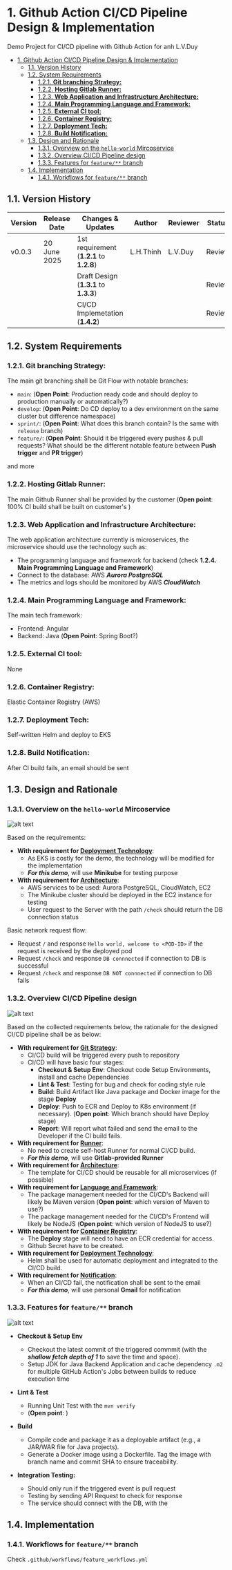# 1. Github Action CI/CD Pipeline Design & Implementation
Demo Project for CI/CD pipeline with Github Action for anh L.V.Duy

- [1. Github Action CI/CD Pipeline Design \& Implementation](#1-github-action-cicd-pipeline-design--implementation)
  - [1.1. Version History](#11-version-history)
  - [1.2. System Requirements](#12-system-requirements)
    - [1.2.1. **Git branching Strategy:**](#121-git-branching-strategy)
    - [1.2.2. **Hosting Gitlab Runner:**](#122-hosting-gitlab-runner)
    - [1.2.3. **Web Application and Infrastructure Architecture:**](#123-web-application-and-infrastructure-architecture)
    - [1.2.4. **Main Programming Language and Framework:**](#124-main-programming-language-and-framework)
    - [1.2.5. **External CI tool:**](#125-external-ci-tool)
    - [1.2.6. **Container Registry:**](#126-container-registry)
    - [1.2.7. **Deployment Tech:**](#127-deployment-tech)
    - [1.2.8. **Build Notification:**](#128-build-notification)
  - [1.3. Design and Rationale](#13-design-and-rationale)
    - [1.3.1. Overview on the `hello-world` Mircoservice](#131-overview-on-the-hello-world-mircoservice)
    - [1.3.2. Overview CI/CD Pipeline design](#132-overview-cicd-pipeline-design)
    - [1.3.3. Features for `feature/**` branch](#133-features-for-feature-branch)
  - [1.4. Implementation](#14-implementation)
    - [1.4.1. Workflows for `feature/**` branch](#141-workflows-for-feature-branch)

## 1.1. Version History

| Version | Release Date | Changes & Updates                        | Author    | Reviewer  | Status    |
|---------|--------------|------------------------------------------|-----------|-----------|-----------|
| v0.0.3  | 20 June 2025 | 1st requirement (**1.2.1** to **1.2.8**) | L.H.Thinh | L.V.Duy   | Review    |
|         |              | Draft Design (**1.3.1** to **1.3.3**)    |           |           | Review    |
|         |              | CI/CD Implemetation (**1.4.2**)          |           |           | Review    |



## 1.2. System Requirements

### 1.2.1. **Git branching Strategy:**
The main git branching shall be Git Flow with notable branches:
- `main`:       (**Open Point**: Production ready code and should deploy to production manually or automatically?)
- `develop`:    (**Open Point**: Do CD deploy to a dev environment on the same cluster but difference namespace)
- `sprint/`:    (**Open Point**: What does this branch contain? Is the same with `release` branch)
- `feature/`:   (**Open Point**: Should it be triggered every pushes & pull requests? What should be the different notable feature between **Push trigger** and **PR trigger**)

and more

### 1.2.2. **Hosting Gitlab Runner:**
The main Github Runner shall be provided by the customer (**Open point**: 100% CI build shall be built on customer's )

### 1.2.3. **Web Application and Infrastructure Architecture:**
The web application architecture currently is microservices, the microservice should use the technology such as:
- The programming language and framework for backend (check **1.2.4. Main Programming Language and Framework**)
- Connect to the database: AWS ***Aurora PostgreSQL***
- The metrics and logs should be monitored by AWS ***CloudWatch***

### 1.2.4. **Main Programming Language and Framework:**
The main tech framework:
- Frontend: Angular
- Backend: Java (**Open Point**: Spring Boot?)

### 1.2.5. **External CI tool:**
None

### 1.2.6. **Container Registry:**
Elastic Container Registry (AWS)

### 1.2.7. **Deployment Tech:**
Self-written Helm and deploy to EKS

### 1.2.8. **Build Notification:**
After CI build fails, an email should be sent

## 1.3. Design and Rationale

### 1.3.1. Overview on the `hello-world` Mircoservice

![alt text](doc/service-diagram.drawio.png)

Based on the requirements:
- **With requirement for [Deployment Technology](#127-deployment-tech)**:
  - As EKS is costly for the demo, the technology will be modified for the implementation
  - ***For this demo***, will use __Minikube__ for testing purpose
- **With requirement for [Architecture](#123-web-application-architecture)**: 
  - AWS services to be used: Aurora PostgreSQL, CloudWatch, EC2
  - The Minikube cluster should be deployed in the EC2 instance for testing
  - User request to the Server with the path `/check` should return the DB connection status


Basic network request flow:
- Request `/` and response `Hello world, welcome to <POD-ID>` if the request is received by the deployed pod
- Request `/check` and response `DB connnected` if connection to DB is successful
- Request `/check` and response `DB NOT connnected` if connection to DB fails


### 1.3.2. Overview CI/CD Pipeline design

![alt text](doc/demo_ci-cd-pipeline.drawio.png)

Based on the collected requirements below, the rationale for the designed CI/CD pipeline shall be as below:
- **With requirement for [Git Strategy](#121-git-branching-strategy)**:
  - CI/CD build will be triggered every push to repository
  - CI/CD will have basic four stages: 
    - __Checkout & Setup Env__: Checkout code Setup Environments, install and cache Dependencies
    - __Lint & Test__: Testing for bug and check for coding style rule
    - __Build__: Build Artifact like Java package and Docker image for the stage __Deploy__ 
    - __Deploy__: Push to ECR and Deploy to K8s environment (if necessary). (**Open point**: Which branch should have Deploy stage)
    - __Report__: Will report what failed and send the email to the Developer if the CI build fails.
- **With requirement for [Runner](#122-hosting-gitlab-runner)**: 
  - No need to create self-host Runner for normal CI/CD build.
  - ***For this demo***, will use __Gitlab-provided Runner__
- **With requirement for [Architecture](#123-web-application-architecture)**: 
  - The template for CI/CD should be reusable for all microservices (if possible)
- **With requirement for [Language and Framework](#124-main-programming-language-and-framework)**:
  - The package management needed for the CI/CD's Backend will likely be Maven version (**Open point**: which version of Maven to use?)
  - The package management needed for the CI/CD's Frontend will likely be NodeJS (**Open point**: which version of NodeJS to use?)
- **With requirement for [Container Registry](#126-container-registry)**:
  - The __Deploy__ stage will need to have an ECR credential for access. 
  - Github Secret have to be created.
- **With requirement for [Deployment Technology](#127-deployment-tech)**:
  - Helm shall be used for automatic deployment and integrated to the CI/CD build.
- **With requirement for [Notification](#128-build-notification)**:
  - When an CI/CD fail, the notification shall be sent to the email
  - ***For this demo***, will use personal __Gmail__ for notification

### 1.3.3. Features for `feature/**` branch

![alt text](doc/feature_ci-cd-pipeline.drawio.png)


- **Checkout & Setup Env**
  - Checkout the latest commit of the triggered commmit (with the ***shallow fetch depth of 1*** to save the time and space).
  - Setup JDK for Java Backend Application and cache dependency `.m2` for multiple GitHub Action's Jobs between builds to reduce execution time
 
- **Lint & Test**
  - Running Unit Test with the `mvn verify`
  - (**Open point**: )

- **Build**
  - Compile code and package it as a deployable artifact (e.g., a JAR/WAR file for Java projects).
  - Generate a Docker image using a Dockerfile. Tag the image with branch name and commit SHA to ensure traceability.

- **Integration Testing:**
  - Should only run if the triggered event is pull request
  - Testing by sending API Request to check for response
  - The service should connect with the DB, with the  


## 1.4. Implementation

### 1.4.1. Workflows for `feature/**` branch
Check `.github/workflows/feature_workflows.yml` 